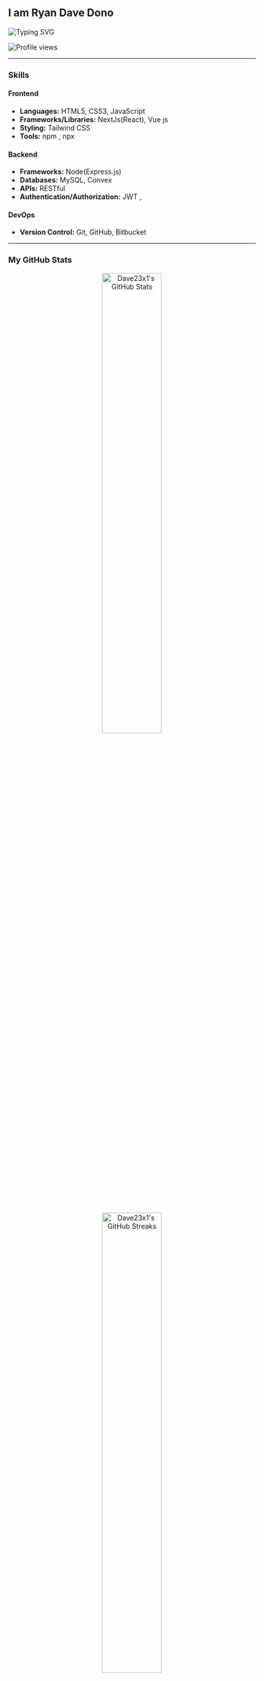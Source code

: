 ## I am Ryan Dave Dono

![Typing SVG](https://readme-typing-svg.herokuapp.com?font=comfortaa&color=268F77&size=24&width=500&lines=Web+Developer;Nice+to+meet+you...)
<br />

![Profile views](https://komarev.com/ghpvc/?username=Dave23x1&color=268F77)

---

### Skills

#### Frontend

- **Languages:** HTML5, CSS3, JavaScript
- **Frameworks/Libraries:** NextJs(React), Vue js
- **Styling:**   Tailwind CSS
- **Tools:** npm , npx

#### Backend

- **Frameworks:** Node(Express.js)
- **Databases:** MySQL, Convex  
- **APIs:** RESTful
- **Authentication/Authorization:** JWT ,

#### DevOps

- **Version Control:** Git, GitHub, Bitbucket


---

### My GitHub Stats

<p align="center">
  <!-- Main GitHub Stats and Streaks -->
  <img 
    src="https://denvercoder1-github-readme-stats.vercel.app/api/?username=Dave23x1&rank_icon=github&hide=stars&include_all_commits=true&all_commits=true&count_private=true&show_icons=true&theme=gotham&hide_border=true" 
    alt="Dave23x1's GitHub Stats" 
    width="49%" 
    style="margin: 0 10px;" 
  />
  <img 
    src="https://streak-stats.demolab.com?user=Dave23x1&theme=gotham&hide_border=true" 
    alt="Dave23x1's GitHub Streaks" 
    width="49%" 
    style="margin: 0 10px;" 
  />
</p>

<p align="center">
  <!-- Activity Graph -->
  <img 
    src="https://github-readme-activity-graph.vercel.app/graph?username=Dave23x1&theme=gotham&hide_border=true&hide_title=false&area=true&custom_title=Contributions" 
    alt="Dave23x1's GitHub Activity Graph" 
    width="100%" 
    style="margin-top: 20px;" 
  />
</p>

<p align="center">
  <!-- Top Languages -->
  <img 
    src="https://github-readme-stats.vercel.app/api/top-langs/?username=Dave23x1&theme=vue-dark&show_icons=true&hide_border=true&layout=compact" 
    alt="Dave23x1's Top Languages" 
    width="60%" 
    style="margin-top: 20px;" 
  />
</p>

